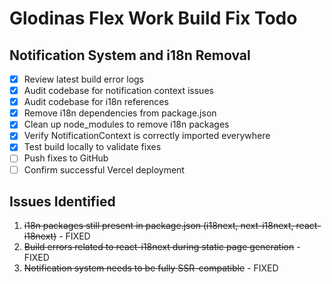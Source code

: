 # Glodinas Flex Work Build Fix Todo

## Notification System and i18n Removal

- [x] Review latest build error logs
- [x] Audit codebase for notification context issues
- [x] Audit codebase for i18n references
- [x] Remove i18n dependencies from package.json
- [x] Clean up node_modules to remove i18n packages
- [x] Verify NotificationContext is correctly imported everywhere
- [x] Test build locally to validate fixes
- [ ] Push fixes to GitHub
- [ ] Confirm successful Vercel deployment

## Issues Identified

1. ~~i18n packages still present in package.json (i18next, next-i18next, react-i18next)~~ - FIXED
2. ~~Build errors related to react-i18next during static page generation~~ - FIXED
3. ~~Notification system needs to be fully SSR-compatible~~ - FIXED
